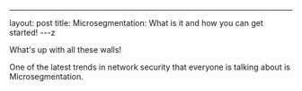 ---
layout: post
title: Microsegmentation: What is it and how you can get started!
---z

What's up with all these walls!

One of the latest trends in network security that everyone is talking about is Microsegmentation.
